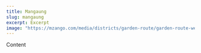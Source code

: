 ```yaml
---
title: Mangaung
slug: mangaung
excerpt: Excerpt
image: "https://mzango.com/media/districts/garden-route/garden-route-western-cape.jpg"
---
```

Content